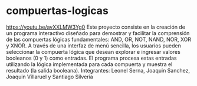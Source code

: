 # compuertas-logicas

https://youtu.be/avXXLMW3Yg0
Este proyecto consiste en la creación de un programa interactivo diseñado para demostrar y facilitar la comprensión de las compuertas lógicas fundamentales: AND, OR, NOT, NAND, NOR, XOR y XNOR. A través de una interfaz de menú sencilla, los usuarios pueden seleccionar la compuerta lógica que desean explorar e ingresar valores booleanos (0 y 1) como entradas. El programa procesa estas entradas utilizando la lógica implementada para cada compuerta y muestra el resultado (la salida booleana).
Integrantes: Leonel Serna, Joaquin Sanchez, Joaquin Villaruel y Santiago Silveria